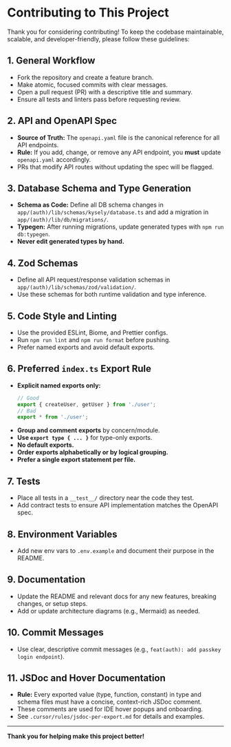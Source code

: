 # Contributing to This Project

Thank you for considering contributing! To keep the codebase maintainable, scalable, and developer-friendly, please follow these guidelines:

## 1. General Workflow
- Fork the repository and create a feature branch.
- Make atomic, focused commits with clear messages.
- Open a pull request (PR) with a descriptive title and summary.
- Ensure all tests and linters pass before requesting review.

## 2. API and OpenAPI Spec
- **Source of Truth:** The `openapi.yaml` file is the canonical reference for all API endpoints.
- **Rule:** If you add, change, or remove any API endpoint, you **must** update `openapi.yaml` accordingly.
- PRs that modify API routes without updating the spec will be flagged.

## 3. Database Schema and Type Generation
- **Schema as Code:** Define all DB schema changes in `app/(auth)/lib/schemas/kysely/database.ts` and add a migration in `app/(auth)/lib/db/migrations/`.
- **Typegen:** After running migrations, update generated types with `npm run db:typegen`.
- **Never edit generated types by hand.**

## 4. Zod Schemas
- Define all API request/response validation schemas in `app/(auth)/lib/schemas/zod/validation/`.
- Use these schemas for both runtime validation and type inference.

## 5. Code Style and Linting
- Use the provided ESLint, Biome, and Prettier configs.
- Run `npm run lint` and `npm run format` before pushing.
- Prefer named exports and avoid default exports.

## 6. Preferred `index.ts` Export Rule
- **Explicit named exports only:**
  ```ts
  // Good
  export { createUser, getUser } from './user';
  // Bad
  export * from './user';
  ```
- **Group and comment exports** by concern/module.
- **Use `export type { ... }`** for type-only exports.
- **No default exports.**
- **Order exports alphabetically or by logical grouping.**
- **Prefer a single export statement per file.**

## 7. Tests
- Place all tests in a `__test__/` directory near the code they test.
- Add contract tests to ensure API implementation matches the OpenAPI spec.

## 8. Environment Variables
- Add new env vars to `.env.example` and document their purpose in the README.

## 9. Documentation
- Update the README and relevant docs for any new features, breaking changes, or setup steps.
- Add or update architecture diagrams (e.g., Mermaid) as needed.

## 10. Commit Messages
- Use clear, descriptive commit messages (e.g., `feat(auth): add passkey login endpoint`).

## 11. JSDoc and Hover Documentation
- **Rule:** Every exported value (type, function, constant) in type and schema files must have a concise, context-rich JSDoc comment.
- These comments are used for IDE hover popups and onboarding.
- See `.cursor/rules/jsdoc-per-export.md` for details and examples.

---

**Thank you for helping make this project better!** 